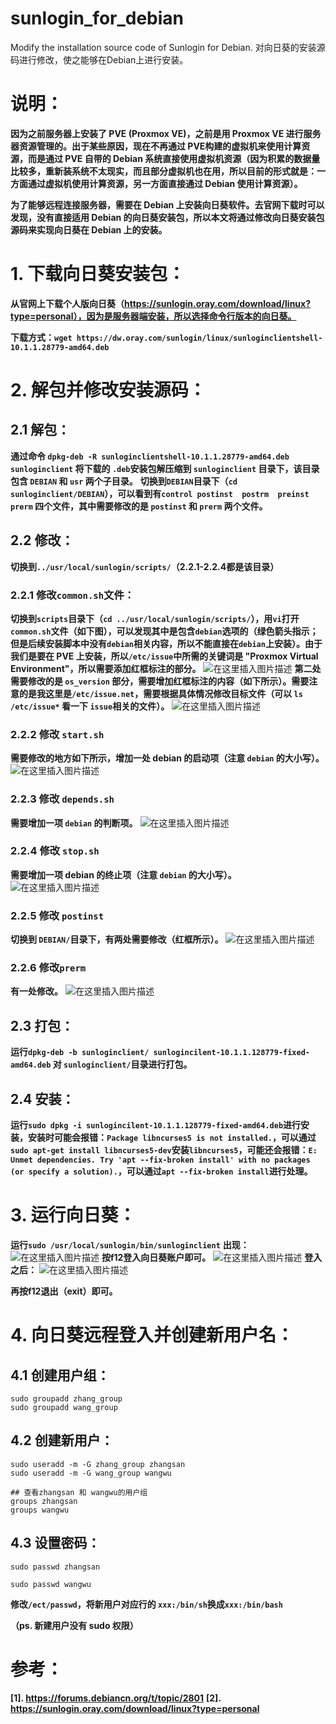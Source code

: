 # sunlogin_for_debian
 Modify the installation source code of Sunlogin for Debian. 对向日葵的安装源码进行修改，使之能够在Debian上进行安装。

# 说明：
**因为之前服务器上安装了 PVE (Proxmox VE)，之前是用 Proxmox VE 进行服务器资源管理的。出于某些原因，现在不再通过 PVE构建的虚拟机来使用计算资源，而是通过 PVE 自带的 Debian 系统直接使用虚拟机资源（因为积累的数据量比较多，重新装系统不太现实，而且部分虚拟机也在用，所以目前的形式就是：一方面通过虚拟机使用计算资源，另一方面直接通过 Debian 使用计算资源）。**

**为了能够远程连接服务器，需要在 Debian 上安装向日葵软件。去官网下载时可以发现，没有直接适用 Debian 的向日葵安装包，所以本文将通过修改向日葵安装包源码来实现向日葵在 Debian 上的安装。**

# 1. 下载向日葵安装包：
**从官网上下载个人版向日葵（https://sunlogin.oray.com/download/linux?type=personal），因为是服务器端安装，所以选择命令行版本的向日葵。**

**下载方式：`wget https://dw.oray.com/sunlogin/linux/sunloginclientshell-10.1.1.28779-amd64.deb`**

# 2. 解包并修改安装源码：
## 2.1 解包：
**通过命令 `dpkg-deb -R sunloginclientshell-10.1.1.28779-amd64.deb sunloginclient` 将下载的 `.deb`安装包解压缩到 `sunloginclient` 目录下，该目录包含 `DEBIAN` 和 `usr` 两个子目录。**
**切换到`DEBIAN`目录下（`cd sunloginclient/DEBIAN`），可以看到有`control postinst  postrm  preinst  prerm` 四个文件，其中需要修改的是 `postinst` 和 `prerm` 两个文件。**

## 2.2 修改：

**切换到`../usr/local/sunlogin/scripts/`（2.2.1-2.2.4都是该目录）**
### 2.2.1 修改`common.sh`文件：
**切换到`scripts`目录下（`cd ../usr/local/sunlogin/scripts/`），用`vi`打开`common.sh`文件（如下图），可以发现其中是包含`debian`选项的（绿色箭头指示；但是后续安装脚本中没有`debian`相关内容，所以不能直接在`debian`上安装）。由于我们是要在 PVE 上安装，所以`/etc/issue`中所需的关键词是 "Proxmox Virtual Environment"，所以需要添加红框标注的部分。**
![在这里插入图片描述](./figures/f1.png)
**第二处需要修改的是 `os_version` 部分，需要增加红框标注的内容（如下所示）。需要注意的是我这里是`/etc/issue.net`，需要根据具体情况修改目标文件（可以 `ls /etc/issue*` 看一下 `issue`相关的文件）。**
![在这里插入图片描述](./figures/f2.png)
### 2.2.2 修改 `start.sh`

**需要修改的地方如下所示，增加一处 debian 的启动项（注意 `debian` 的大小写）。**
![在这里插入图片描述](./figures/f3.png)
### 2.2.3 修改 `depends.sh`
**需要增加一项 `debian` 的判断项。**
![在这里插入图片描述](./figures/f4.png)

### 2.2.4 修改 `stop.sh`
**需要增加一项 debian 的终止项（注意 `debian` 的大小写）。**
![在这里插入图片描述](./figures/f5.png)

### 2.2.5 修改 `postinst`
**切换到 `DEBIAN/`目录下，有两处需要修改（红框所示）。**
![在这里插入图片描述](./figures/f6.png)

### 2.2.6 修改`prerm`
**有一处修改。**
![在这里插入图片描述](./figures/f7.png)

## 2.3 打包：
**运行`dpkg-deb -b sunloginclient/ sunlogincilent-10.1.1.128779-fixed-amd64.deb` 对 `sunloginclient/`目录进行打包。**

## 2.4 安装：
**运行`sudo dpkg -i sunlogincilent-10.1.1.128779-fixed-amd64.deb`进行安装，安装时可能会报错：`Package libncurses5 is not installed.`，可以通过`sudo apt-get install libncurses5-dev`安装`libncurses5`，可能还会报错：`E: Unmet dependencies. Try 'apt --fix-broken install' with no packages (or specify a solution).`，可以通过`apt --fix-broken install`进行处理。**

# 3. 运行向日葵：
**运行`sudo /usr/local/sunlogin/bin/sunloginclient`**
**出现：**
![在这里插入图片描述](./figures/f8.png)
**按f12登入向日葵账户即可。**
![在这里插入图片描述](./figures/f9.png)
**登入之后：**
![在这里插入图片描述](./figures/f10.png)

**再按f12退出（exit）即可。**

# 4. 向日葵远程登入并创建新用户名：
## 4.1 创建用户组：
```shell
sudo groupadd zhang_group
sudo groupadd wang_group
```
## 4.2 创建新用户：
```shell
sudo useradd -m -G zhang_group zhangsan
sudo useradd -m -G wang_group wangwu

## 查看zhangsan 和 wangwu的用户组
groups zhangsan
groups wangwu
```

## 4.3  设置密码：
```shell
sudo passwd zhangsan

sudo passwd wangwu
```

**修改`/ect/passwd`，将新用户对应行的 `xxx:/bin/sh`换成`xxx:/bin/bash`**

**（ps. 新建用户没有 sudo 权限）**


# 参考：
**[1]. https://forums.debiancn.org/t/topic/2801**
**[2]. https://sunlogin.oray.com/download/linux?type=personal**









